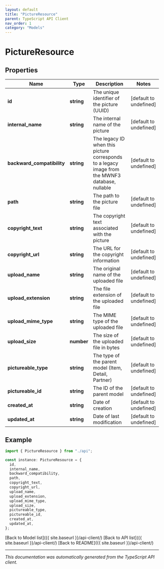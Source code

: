 ```yaml
---
layout: default
title: "PictureResource"
parent: TypeScript API Client
nav_order: 1
category: "Models"
---
```


# PictureResource

## Properties

| Name                       | Type       | Description                                                                                     | Notes                  |
| -------------------------- | ---------- | ----------------------------------------------------------------------------------------------- | ---------------------- |
| **id**                     | **string** | The unique identifier of the picture (UUID)                                                     | [default to undefined] |
| **internal_name**          | **string** | The internal name of the picture                                                                | [default to undefined] |
| **backward_compatibility** | **string** | The legacy ID when this picture corresponds to a legacy image from the MWNF3 database, nullable | [default to undefined] |
| **path**                   | **string** | The path to the picture file                                                                    | [default to undefined] |
| **copyright_text**         | **string** | The copyright text associated with the picture                                                  | [default to undefined] |
| **copyright_url**          | **string** | The URL for the copyright information                                                           | [default to undefined] |
| **upload_name**            | **string** | The original name of the uploaded file                                                          | [default to undefined] |
| **upload_extension**       | **string** | The file extension of the uploaded file                                                         | [default to undefined] |
| **upload_mime_type**       | **string** | The MIME type of the uploaded file                                                              | [default to undefined] |
| **upload_size**            | **number** | The size of the uploaded file in bytes                                                          | [default to undefined] |
| **pictureable_type**       | **string** | The type of the parent model (Item, Detail, Partner)                                            | [default to undefined] |
| **pictureable_id**         | **string** | The ID of the parent model                                                                      | [default to undefined] |
| **created_at**             | **string** | Date of creation                                                                                | [default to undefined] |
| **updated_at**             | **string** | Date of last modification                                                                       | [default to undefined] |

## Example

```typescript
import { PictureResource } from "./api";

const instance: PictureResource = {
  id,
  internal_name,
  backward_compatibility,
  path,
  copyright_text,
  copyright_url,
  upload_name,
  upload_extension,
  upload_mime_type,
  upload_size,
  pictureable_type,
  pictureable_id,
  created_at,
  updated_at,
};
```

[Back to Model list]({{ site.baseurl }}/api-client/) [Back to API list]({{ site.baseurl }}/api-client/) [Back to README]({{ site.baseurl }}/api-client/)

---

_This documentation was automatically generated from the TypeScript API client._
